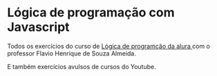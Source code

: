 # Lógica de programação com **Javascript**

Todos os exercícios do curso de <a href="https://cursos.alura.com.br/course/logica-programacao-javascript-html" target="_blank" rel="noopener"> Lógica de programção da alura </a> com o professor Flavio Henrique de Souza Almeida.

E também exercícios avulsos de cursos do Youtube.
 
